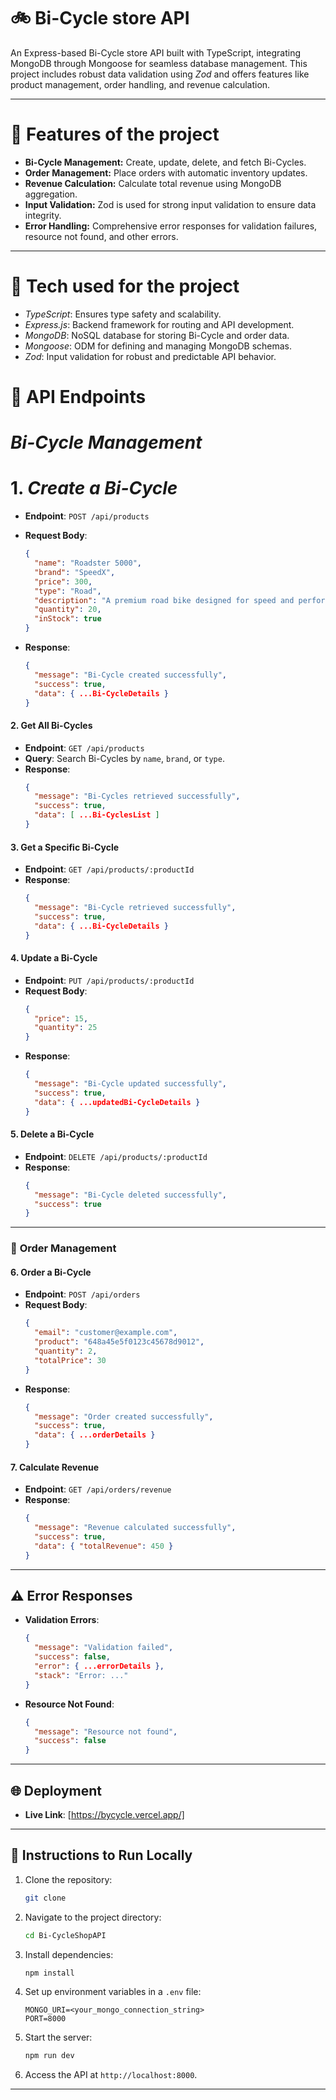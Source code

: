 
# 🚲 Bi-Cycle store API

An Express-based Bi-Cycle store API built with TypeScript, integrating MongoDB through Mongoose for seamless database management. This project includes robust data validation using *Zod* and offers features like product management, order handling, and revenue calculation.

---

# 🌟 Features of the project

- **Bi-Cycle Management:** Create, update, delete, and fetch Bi-Cycles.
- **Order Management:** Place orders with automatic inventory updates.
- **Revenue Calculation:** Calculate total revenue using MongoDB aggregation.
- **Input Validation:** Zod is used for strong input validation to ensure data integrity.
- **Error Handling:** Comprehensive error responses for validation failures, resource not found, and other errors.

---
# 🔧 Tech used for the project

- *TypeScript*: Ensures type safety and scalability.
- *Express.js*: Backend framework for routing and API development.
- *MongoDB*: NoSQL database for storing Bi-Cycle and order data.
- *Mongoose*: ODM for defining and managing MongoDB schemas.
- *Zod*: Input validation for robust and predictable API behavior.



# 🚀 API Endpoints

# *Bi-Cycle Management*

# 1. *Create a Bi-Cycle*

- **Endpoint**: `POST /api/products`
- **Request Body**:
  ```json
  {
    "name": "Roadster 5000",
    "brand": "SpeedX",
    "price": 300,
    "type": "Road",
    "description": "A premium road bike designed for speed and performance.",
    "quantity": 20,
    "inStock": true
  }
  ```


- **Response**:
  ```json
  {
    "message": "Bi-Cycle created successfully",
    "success": true,
    "data": { ...Bi-CycleDetails }
  }
  ```

#### 2. **Get All Bi-Cycles**

- **Endpoint**: `GET /api/products`
- **Query**: Search Bi-Cycles by `name`, `brand`, or `type`.
- **Response**:
  ```json
  {
    "message": "Bi-Cycles retrieved successfully",
    "success": true,
    "data": [ ...Bi-CyclesList ]
  }
  ```

#### 3. **Get a Specific Bi-Cycle**

- **Endpoint**: `GET /api/products/:productId`
- **Response**:
  ```json
  {
    "message": "Bi-Cycle retrieved successfully",
    "success": true,
    "data": { ...Bi-CycleDetails }
  }
  ```

#### 4. **Update a Bi-Cycle**

- **Endpoint**: `PUT /api/products/:productId`
- **Request Body**:
  ```json
  {
    "price": 15,
    "quantity": 25
  }
  ```
- **Response**:
  ```json
  {
    "message": "Bi-Cycle updated successfully",
    "success": true,
    "data": { ...updatedBi-CycleDetails }
  }
  ```

#### 5. **Delete a Bi-Cycle**

- **Endpoint**: `DELETE /api/products/:productId`
- **Response**:
  ```json
  {
    "message": "Bi-Cycle deleted successfully",
    "success": true
  }
  ```

---

### 🛒 **Order Management**

#### 6. **Order a Bi-Cycle**

- **Endpoint**: `POST /api/orders`
- **Request Body**:
  ```json
  {
    "email": "customer@example.com",
    "product": "648a45e5f0123c45678d9012",
    "quantity": 2,
    "totalPrice": 30
  }
  ```
- **Response**:
  ```json
  {
    "message": "Order created successfully",
    "success": true,
    "data": { ...orderDetails }
  }
  ```

#### 7. **Calculate Revenue**

- **Endpoint**: `GET /api/orders/revenue`
- **Response**:
  ```json
  {
    "message": "Revenue calculated successfully",
    "success": true,
    "data": { "totalRevenue": 450 }
  }
  ```

---

## ⚠️ Error Responses

- **Validation Errors**:

  ```json
  {
    "message": "Validation failed",
    "success": false,
    "error": { ...errorDetails },
    "stack": "Error: ..."
  }
  ```

- **Resource Not Found**:
  ```json
  {
    "message": "Resource not found",
    "success": false
  }
  ```

---

## 🌐 Deployment

- **Live Link**: [https://bycycle.vercel.app/]

---

## 📜 Instructions to Run Locally

1. Clone the repository:
   ```bash
   git clone
   ```
2. Navigate to the project directory:
   ```bash
   cd Bi-CycleShopAPI
   ```
3. Install dependencies:
   ```bash
   npm install
   ```
4. Set up environment variables in a `.env` file:
   ```env
   MONGO_URI=<your_mongo_connection_string>
   PORT=8000
   ```
5. Start the server:
   ```bash
   npm run dev
   ```
6. Access the API at `http://localhost:8000`.

---
